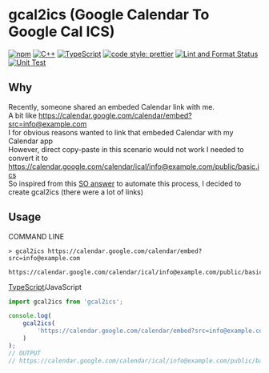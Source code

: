 # gcal2ics (Google Calendar To Google Cal ICS)

[![npm](https://img.shields.io/npm/v/gcal2ics)](https://www.npmjs.com/package/gcal2ics) [![C++](https://img.shields.io/badge/C++-Solutions-blue.svg?style=flat&logo=cplusplus)](https://isocpp.org/) [![TypeScript](https://img.shields.io/badge/%3C%2F%3E-TypeScript-%230074c1.svg)](http://www.typescriptlang.org/) [![code style: prettier](https://img.shields.io/badge/code_style-prettier-ff69b4.svg?style=flat-square)](https://github.com/prettier/prettier) [![Lint and Format Status](https://github.com/pratikpc/gcal2ics/workflows/Lint-Format/badge.svg)](https://github.com/pratikpc/gcal2ics/actions) [![Unit Test](https://github.com/pratikpc/gcal2ics/workflows/Unit-Test/badge.svg)](https://github.com/pratikpc/gcal2ics/actions)

## Why

Recently, someone shared an embeded Calendar link with me.  
A bit like https://calendar.google.com/calendar/embed?src=info@example.com  
I for obvious reasons wanted to link that embeded Calendar with my Calendar app  
However, direct copy-paste in this scenario would not work
I needed to convert it to https://calendar.google.com/calendar/ical/info@example.com/public/basic.ics  
So inspired from this [SO answer](https://stackoverflow.com/a/56711805) to automate this process, I decided to create gcal2ics (there were a lot of links)

## Usage

COMMAND LINE

```
> gcal2ics https://calendar.google.com/calendar/embed?src=info@example.com

https://calendar.google.com/calendar/ical/info@example.com/public/basic.ics
```

[TypeScript](https://www.typescriptlang.org/)/JavaScript

```js
import gcal2ics from 'gcal2ics';

console.log(
    gcal2ics(
        'https://calendar.google.com/calendar/embed?src=info@example.com'
    )
);
// OUTPUT
// https://calendar.google.com/calendar/ical/info@example.com/public/basic.ics
```
